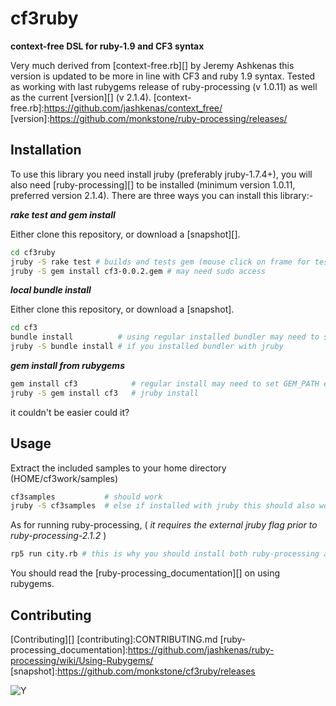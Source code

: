 # cf3ruby

**context-free DSL for ruby-1.9 and CF3 syntax** 

Very much derived from [context-free.rb][] by Jeremy Ashkenas this version is updated to be more in line with CF3 and ruby 1.9 syntax. Tested as working with last rubygems release of ruby-processing (v 1.0.11) as well as the current [version][] (v 2.1.4).
[context-free.rb]:https://github.com/jashkenas/context_free/
[version]:https://github.com/monkstone/ruby-processing/releases/
## Installation

To use this library you need install jruby (preferably jruby-1.7.4+), you will also need [ruby-processing][] to be installed (minimum version 1.0.11, preferred version 2.1.4). There are three ways you can install this library:-

***rake test and gem install***

Either clone this repository, or download a [snapshot][].

```bash
cd cf3ruby 
jruby -S rake test # builds and tests gem (mouse click on frame for test image to show)
jruby -S gem install cf3-0.0.2.gem # may need sudo access
```

***local bundle install***

Either clone this repository, or download a [snapshot].

```bash
cd cf3
bundle install          # using regular installed bundler may need to set GEM_PATH
jruby -S bundle install # if you installed bundler with jruby
```

***gem install from rubygems***
```bash
gem install cf3            # regular install may need to set GEM_PATH env variable
jruby -S gem install cf3   # jruby install 
```
it couldn't be easier could it?

## Usage

Extract the included samples to your home directory (HOME/cf3work/samples)
```bash
cf3samples           # should work
jruby -S cf3samples  # else if installed with jruby this should also work
```

As for running ruby-processing, ( _it requires the external jruby flag prior to ruby-processing-2.1.2_ )
```bash
rp5 run city.rb # this is why you should install both ruby-processing and cf3ruby using jruby

```
You should read the [ruby-processing_documentation][] on using rubygems.

## Contributing

[Contributing][]
[contributing]:CONTRIBUTING.md
[ruby-processing_documentation]:https://github.com/jashkenas/ruby-processing/wiki/Using-Rubygems/
[snapshot]:https://github.com/monkstone/cf3ruby/releases

![Y](http://3.bp.blogspot.com/-KNBKD7lArMA/UNBayboXQFI/AAAAAAAAD7A/YAgZCewTOxQ/s400/y.png)

